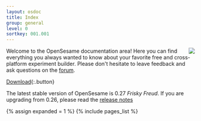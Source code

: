 ```yaml
---
layout: osdoc
title: Index
group: general
level: 0
sortkey: 001.001
---
```


<div style='float:right;margin-left:16px;'>
<img src="/img/fig/fig1.1.1.png" />
</div>

Welcome to the OpenSesame documentation area! Here you can find everything you always wanted to know about your favorite free and cross-platform experiment builder. Please don't hesitate to leave feedback and ask questions on the [forum][].

[Download][]{:.button}

The latest stable version of OpenSesame is 0.27 *Frisky Freud*. If you are upgrading from 0.26, please read the [release notes][]

<div id='index'>
{% assign expanded = 1 %}
{% include pages_list %}
</div>

[forum]: http://forum.cogsci.nl/
[release notes]: /notes/0.27
[download]: /getting-started/getting-opensesame/
